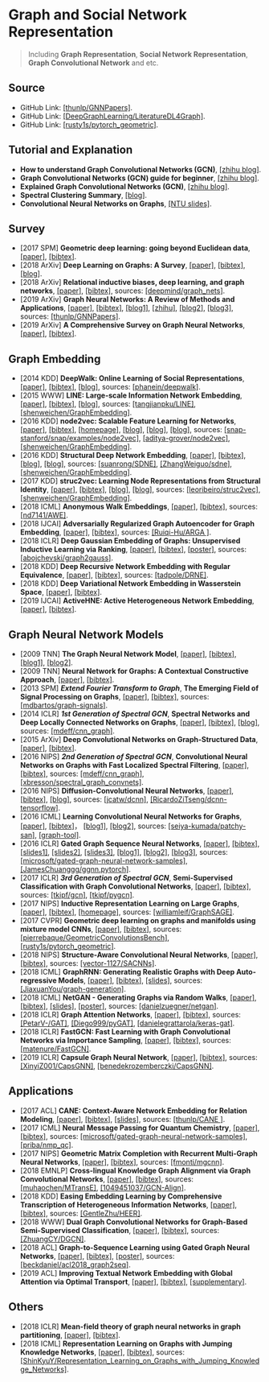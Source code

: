 # Graph and Social Network Representation

> Including **Graph Representation**, **Social Network Representation**, **Graph Convolutional Network** and etc.

## Source
- GitHub Link: [[thunlp/GNNPapers]](https://github.com/thunlp/GNNPapers).
- GitHub Link: [[DeepGraphLearning/LiteratureDL4Graph]](https://github.com/DeepGraphLearning/LiteratureDL4Graph).
- GitHub Link: [[rusty1s/pytorch_geometric]](https://github.com/rusty1s/pytorch_geometric).

## Tutorial and Explanation
- **How to understand Graph Convolutional Networks (GCN)**, [[zhihu blog]](https://www.zhihu.com/question/54504471).
- **Graph Convolutional Networks (GCN) guide for beginner**, [[zhihu blog]](https://zhuanlan.zhihu.com/p/54505069).
- **Explained Graph Convolutional Networks (GCN)**, [[zhihu blog]](https://zhuanlan.zhihu.com/p/67522582).
- **Spectral Clustering Summary**, [[blog]](https://www.cnblogs.com/pinard/p/6221564.html).
- **Convolutional Neural Networks on Graphs**, [[NTU slides]](http://www.ntu.edu.sg/home/xbresson/pdf/talk_xbresson_gcnn.pdf).

## Survey
- [2017 SPM] **Geometric deep learning: going beyond Euclidean data**, [[paper]](https://arxiv.org/pdf/1611.08097.pdf), [[bibtex]](/Bibtex/Geometric%20deep%20learning%20-%20going%20beyond%20Euclidean%20data.bib).
- [2018 ArXiv] **Deep Learning on Graphs: A Survey**, [[paper]](https://arxiv.org/pdf/1812.04202.pdf), [[bibtex]](/Bibtex/Deep%20Learning%20on%20Graphs%20-%20A%20Survey.bib), [[blog]](http://deeplearningresource.com/category/图神经网络/).
- [2018 ArXiv] **Relational inductive biases, deep learning, and graph networks**, [[paper]](https://arxiv.org/pdf/1806.01261.pdf), [[bibtex]](/Bibtex/Relational%20inductive%20biases%20deep%20learning%20and%20graph%20networks.bib), sources: [[deepmind/graph_nets]](https://github.com/deepmind/graph_nets).
- [2019 ArXiv] **Graph Neural Networks: A Review of Methods and Applications**, [[paper]](https://arxiv.org/pdf/1812.08434.pdf), [[bibtex]](/Bibtex/Graph%20Neural%20Networks%20-%20A%20Review%20of%20Methods%20and%20Applications.bib), [[blog1]](https://daiwk.github.io/posts/dl-gnn.html), [[zhihu]](https://zhuanlan.zhihu.com/p/53476124), [[blog2]](https://mp.weixin.qq.com/s?__biz=MzIwMTc4ODE0Mw==&mid=2247493906&idx=1&sn=15c9f18a1ce6baa15dc85ecb52e799f6&chksm=96ea3692a19dbf847c1711e6e194ad60d80d11138daf0938f90489a054d77cfd523bee2dc1d2&mpshare=1&scene=1&srcid=1226x1tdeDKTzwcuszAuh1O0&pass_ticket=SzwEuJ2YzNx6f6qRO8kkEzvCJzmwLfJnp2tSTApgym2Eec7lBnwb3SzGw6NeSiqz#rd), [[blog3]](https://www.jiqizhixin.com/articles/2018-12-27-11), sources: [[thunlp/GNNPapers]](https://github.com/thunlp/GNNPapers).
- [2019 ArXiv] **A Comprehensive Survey on Graph Neural Networks**, [[paper]](https://arxiv.org/pdf/1901.00596.pdf), [[bibtex]](/Bibtex/A%20Comprehensive%20Survey%20on%20Graph%20Neural%20Networks.bib).

## Graph Embedding
- [2014 KDD] **DeepWalk: Online Learning of Social Representations**, [[paper]](http://www.perozzi.net/publications/14_kdd_deepwalk.pdf), [[bibtex]](/Bibtex/DeepWalk%20-%20Online%20Learning%20of%20Social%20Representations.bib), [[blog]](https://zhuanlan.zhihu.com/p/56380812), sources: [[phanein/deepwalk]](https://github.com/phanein/deepwalk).
- [2015 WWW] **LINE: Large-scale Information Network Embedding**, [[paper]](http://www.www2015.it/documents/proceedings/proceedings/p1067.pdf), [[bibtex]](/Bibtex/LINE%20-%20Large-scale%20Information%20Network%20Embedding.bib), [[blog]](https://zhuanlan.zhihu.com/p/56478167), sources: [[tangjianpku/LINE]](https://github.com/tangjianpku/LINE), [[shenweichen/GraphEmbedding]](https://github.com/shenweichen/GraphEmbedding).
- [2016 KDD] **node2vec: Scalable Feature Learning for Networks**, [[paper]](https://www.kdd.org/kdd2016/papers/files/rfp0218-groverA.pdf), [[bibtex]](/Bibtex/node2vec%20-%20Scalable%20Feature%20Learning%20for%20Networks.bib), [[homepage]](https://snap.stanford.edu/node2vec/), [[blog]](https://zhuanlan.zhihu.com/p/56542707), [[blog]](https://zhuanlan.zhihu.com/p/64756917), [[blog]](https://zhuanlan.zhihu.com/p/63631102), sources: [[snap-stanford/snap/examples/node2vec]](https://github.com/snap-stanford/snap/tree/master/examples/node2vec), [[aditya-grover/node2vec]](https://github.com/aditya-grover/node2vec), [[shenweichen/GraphEmbedding]](https://github.com/shenweichen/GraphEmbedding).
- [2016 KDD] **Structural Deep Network Embedding**, [[paper]](https://www.kdd.org/kdd2016/papers/files/rfp0191-wangAemb.pdf), [[bibtex]](/Bibtex/Structural%20Deep%20Network%20Embedding.bib), [[blog]](https://zhuanlan.zhihu.com/p/56637181), [[blog]](https://zhuanlan.zhihu.com/p/33732033), sources: [[suanrong/SDNE]](https://github.com/suanrong/SDNE), [[ZhangWeiguo/sdne]](https://github.com/ZhangWeiguo/sdne), [[shenweichen/GraphEmbedding]](https://github.com/shenweichen/GraphEmbedding).
- [2017 KDD] **struc2vec: Learning Node Representations from Structural Identity**, [[paper]](https://arxiv.org/pdf/1704.03165.pdf), [[bibtex]](/Bibtex/struc2vec%20-%20Learning%20Node%20Representations%20from%20Structural.bib), [[blog]](https://zhuanlan.zhihu.com/p/56733145), [[blog]](https://zhuanlan.zhihu.com/p/63175042), sources: [[leoribeiro/struc2vec]](https://github.com/leoribeiro/struc2vec), [[shenweichen/GraphEmbedding]](https://github.com/shenweichen/GraphEmbedding).
- [2018 ICML] **Anonymous Walk Embeddings**, [[paper]](http://proceedings.mlr.press/v80/ivanov18a/ivanov18a.pdf), [[bibtex]](/Bibtex/Anonymous%20Walk%20Embeddings.bib), sources: [[nd7141/AWE]](https://github.com/nd7141/AWE).
- [2018 IJCAI] **Adversarially Regularized Graph Autoencoder for Graph Embedding**, [[paper]](https://www.ijcai.org/proceedings/2018/0362.pdf), [[bibtex]](/Bibtex/Adversarially%20Regularized%20Graph%20Autoencoder%20for%20Graph%20Embedding.bib), sources: [[Ruiqi-Hu/ARGA
]](https://github.com/Ruiqi-Hu/ARGA).
- [2018 ICLR] **Deep Gaussian Embedding of Graphs: Unsupervised Inductive Learning via Ranking**, [[paper]](https://openreview.net/pdf?id=r1ZdKJ-0W), [[bibtex]](/Bibtex/Deep%20Gaussian%20Embedding%20of%20Graphs%20-%20Unsupervised%20Inductive%20Learning%20via%20Ranking.bib), [[poster]](https://www.in.tum.de/fileadmin/w00bws/daml/g2g/g2g_poster_iclr18.pdf), sources: [[abojchevski/graph2gauss]](https://github.com/abojchevski/graph2gauss).
- [2018 KDD] **Deep Recursive Network Embedding with Regular Equivalence**, [[paper]](http://pengcui.thumedialab.com/papers/NE-RegularEquivalence.pdf), [[bibtex]](/Bibtex/Deep%20Recursive%20Network%20Embedding%20with%20Regular%20Equivalence.bib), sources: [[tadpole/DRNE]](https://github.com/tadpole/DRNE).
- [2018 KDD] **Deep Variational Network Embedding in Wasserstein Space**, [[paper]](http://pengcui.thumedialab.com/papers/NE-DeepVariational.pdf), [[bibtex]](/Bibtex/Deep%20Variational%20Network%20Embedding%20in%20Wasserstein%20Space.bib).
- [2019 IJCAI] **ActiveHNE: Active Heterogeneous Network Embedding**, [[paper]](https://www.ijcai.org/proceedings/2019/0294.pdf), [[bibtex]](/Bibtex/ActiveHNE%20-%20Active%20Heterogeneous%20Network%20Embedding.bib).

## Graph Neural Network Models
- [2009 TNN] **The Graph Neural Network Model**, [[paper]](https://persagen.com/files/misc/scarselli2009graph.pdf), [[bibtex]](/Bibtex/The%20Graph%20Neural%20Network%20Model.bib), [[blog1]](https://blog.csdn.net/u011748542/article/details/86289511), [[blog2]](https://www.cnblogs.com/SivilTaram/archive/2019/06/02/graph_neural_network.html).
- [2009 TNN] **Neural Network for Graphs: A Contextual Constructive Approach**, [[paper]](/Documents/Papers/Neural%20Network%20for%20Graphs%20-%20A%20Contextual%20Constructive%20Approach.pdf), [[bibtex]](/Bibtex/Neural%20Network%20for%20Graphs%20-%20A%20Contextual%20Constructive%20Approach.bib).
- [2013 SPM] ***Extend Fourier Transform to Graph***, **The Emerging Field of Signal Processing on Graphs**, [[paper]](http://citeseerx.ist.psu.edu/viewdoc/download?doi=10.1.1.367.6064&rep=rep1&type=pdf), [[bibtex]](/Bibtex/The%20Emerging%20Field%20of%20Signal%20Processing%20on%20Graphs.bib), sources: [[mdbartos/graph-signals]](https://github.com/mdbartos/graph-signals).
- [2014 ICLR] ***1st Generation of Spectral GCN***, **Spectral Networks and Deep Locally Connected Networks on Graphs**, [[paper]](https://arxiv.org/pdf/1312.6203.pdf), [[bibtex]](/Bibtex/Spectral%20Networks%20and%20Deep%20Locally%20Connected%20Networks%20on%20Graphs.bib), [[blog]](https://blog.csdn.net/BVL10101111/article/details/53426226), sources: [[mdeff/cnn_graph]](https://github.com/mdeff/cnn_graph).
- [2015 ArXiv] **Deep Convolutional Networks on Graph-Structured Data**, [[paper]](https://arxiv.org/pdf/1506.05163.pdf), [[bibtex]](/Bibtex/Deep%20Convolutional%20Networks%20on%20Graph-Structured%20Data.bib).
- [2016 NIPS] ***2nd Generation of Spectral GCN***, **Convolutional Neural Networks on Graphs with Fast Localized Spectral Filtering**, [[paper]](https://papers.nips.cc/paper/6081-convolutional-neural-networks-on-graphs-with-fast-localized-spectral-filtering.pdf), [[bibtex]](/Bibtex/Convolutional%20Neural%20Networks%20on%20Graphs%20with%20Fast%20Localized%20Spectral%20Filtering.bib), sources: [[mdeff/cnn_graph]](https://github.com/mdeff/cnn_graph), [[xbresson/spectral_graph_convnets]](https://github.com/xbresson/spectral_graph_convnets).
- [2016 NIPS] **Diffusion-Convolutional Neural Networks**, [[paper]](https://arxiv.org/pdf/1511.02136.pdf), [[bibtex]](/Bibtex/Diffusion-Convolutional%20Neural%20Networks.bib), [[blog]](https://www.cnblogs.com/wangxiaocvpr/p/8763510.html), sources: [[jcatw/dcnn]](https://github.com/jcatw/dcnn), [[RicardoZiTseng/dcnn-tensorflow]](https://github.com/RicardoZiTseng/dcnn-tensorflow).
- [2016 ICML] **Learning Convolutional Neural Networks for Graphs**, [[paper]](http://proceedings.mlr.press/v48/niepert16.pdf), [[bibtex]](/Bibtex/Learning%20Convolutional%20Neural%20Networks%20for%20Graphs.bib)， [[blog1]](https://blog.csdn.net/zsfcg/article/details/82465973), [[blog2]](https://zhuanlan.zhihu.com/p/37840709), sources: [[seiya-kumada/patchy-san]](https://github.com/seiya-kumada/patchy-san), [[graph-tool]](https://graph-tool.skewed.de).
- [2016 ICLR] **Gated Graph Sequence Neural Networks**, [[paper]](https://arxiv.org/pdf/1511.05493.pdf), [[bibtex]](/Bibtex/Gated%20Graph%20Sequence%20Neural%20Networks.bib), [[slides1]](https://pdfs.semanticscholar.org/f82d/c99ae5d32af70bcf6a40402af1cd7181f162.pdf), [[slides2]](https://www.cs.toronto.edu/~yujiali/files/talks/iclr16_ggnn_talk.pdf), [[slides3]](http://snap.stanford.edu/proj/embeddings-www/files/nrltutorial-part2-gnns.pdf), [[blog1]](https://zhuanlan.zhihu.com/p/28170197), [[blog2]](https://blog.csdn.net/duyue3052/article/details/82625431#1%3AGG-NNs计算过程), [[blog3]](https://www.cnblogs.com/SivilTaram/archive/2019/06/02/graph_neural_network.html), sources: [[microsoft/gated-graph-neural-network-samples]](https://github.com/microsoft/gated-graph-neural-network-samples), [[JamesChuanggg/ggnn.pytorch]](https://github.com/JamesChuanggg/ggnn.pytorch).
- [2017 ICLR] ***3rd Generation of Spectral GCN***, **Semi-Supervised Classification with Graph Convolutional Networks**, [[paper]](https://openreview.net/pdf?id=SJU4ayYgl), [[bibtex]](/Bibtex/Semi-Supervised%20Classification%20with%20Graph%20Convolutional%20Networks.bib), sources: [[tkipf/gcn]](https://github.com/tkipf/gcn), [[tkipf/pygcn]](https://github.com/tkipf/pygcn).
- [2017 NIPS] **Inductive Representation Learning on Large Graphs**, [[paper]](https://papers.nips.cc/paper/6703-inductive-representation-learning-on-large-graphs.pdf), [[bibtex]](/Bibtex/Inductive%20Representation%20Learning%20on%20Large%20Graphs.bib), [[homepage]](http://snap.stanford.edu/graphsage/), sources: [[williamleif/GraphSAGE]](https://github.com/williamleif/GraphSAGE).
- [2017 CVPR] **Geometric deep learning on graphs and manifolds using mixture model CNNs**, [[paper]](https://www.zpascal.net/cvpr2017/Monti_Geometric_Deep_Learning_CVPR_2017_paper.pdf), [[bibtex]](/Bibtex/Geometric%20deep%20learning%20on%20graphs%20and%20manifolds%20using%20mixture%20model%20CNNs.bib), sources: [[pierrebaque/GeometricConvolutionsBench]](https://github.com/pierrebaque/GeometricConvolutionsBench), [[rusty1s/pytorch_geometric]](https://github.com/rusty1s/pytorch_geometric).
- [2018 NIPS] **Structure-Aware Convolutional Neural Networks**, [[paper]](https://papers.nips.cc/paper/7287-structure-aware-convolutional-neural-networks.pdf), [[bibtex]](/Bibtex/Structure-Aware%20Convolutional%20Neural%20Networks.bib), sources: [[vector-1127/SACNNs]](https://github.com/vector-1127/SACNNs).
- [2018 ICML] **GraphRNN: Generating Realistic Graphs with Deep Auto-regressive Models**, [[paper]](), [[bibtex]](/Bibtex/GraphRNN%20-%20Generating%20Realistic%20Graphs%20with%20Deep%20Auto-regressive%20Models.bib), [[slides]](http://www.cs.virginia.edu/~as5cu/files/graphRNN.pdf), sources: [[JiaxuanYou/graph-generation]](https://github.com/JiaxuanYou/graph-generation).
- [2018 ICML] **NetGAN - Generating Graphs via Random Walks**, [[paper]](https://arxiv.org/pdf/1803.00816.pdf), [[bibtex]](/Bibtex/NetGAN%20-%20Generating%20Graphs%20via%20Random%20Walks.bib), [[slides]](https://qdata.github.io/deep2Read//talks2019/Extra19s/TkachNetGAN.pdf), [[poster]](https://www.in.tum.de/fileadmin/w00bws/daml/netgan/netgan_icml_poster.pdf), sources: [[danielzuegner/netgan]](https://github.com/danielzuegner/netgan).
- [2018 ICLR] **Graph Attention Networks**, [[paper]](https://openreview.net/pdf?id=rJXMpikCZ), [[bibtex]](/Bibtex/Graph%20Attention%20Networks.bib), sources: [[PetarV-/GAT]](https://github.com/PetarV-/GAT), [[Diego999/pyGAT]](https://github.com/Diego999/pyGAT), [[danielegrattarola/keras-gat]](https://github.com/danielegrattarola/keras-gat).
- [2018 ICLR] **FastGCN: Fast Learning with Graph Convolutional Networks via Importance Sampling**, [[paper]](https://openreview.net/pdf?id=rytstxWAW), [[bibtex]](/Bibtex/FastGCN%20-%20Fast%20Learning%20with%20Graph%20Convolutional%20Networks%20via%20Importance%20Sampling.bib), sources: [[matenure/FastGCN]](https://github.com/matenure/FastGCN).
- [2019 ICLR] **Capsule Graph Neural Network**, [[paper]](https://openreview.net/pdf?id=Byl8BnRcYm), [[bibtex]](/Bibtex/Capsule%20Graph%20Neural%20Network.bib), sources: [[XinyiZ001/CapsGNN]](https://github.com/XinyiZ001/CapsGNN), [[benedekrozemberczki/CapsGNN]](https://github.com/benedekrozemberczki/CapsGNN).

## Applications
- [2017 ACL] **CANE: Context-Aware Network Embedding for Relation Modeling**, [[paper]](https://www.aclweb.org/anthology/P17-1158.pdf), [[bibtex]](/Bibtex/CANE%20-%20Context-Aware%20Network%20Embedding%20for%20Relation%20Modeling.bib), [[slides]](http://nlp.csai.tsinghua.edu.cn/~tcc/publications/cane_acl.pdf), sources: [[thunlp/CANE
]](https://github.com/thunlp/CANE).
- [2017 ICML] **Neural Message Passing for Quantum Chemistry**, [[paper]](https://arxiv.org/pdf/1704.01212.pdf), [[bibtex]](/Bibtex/Neural%20Message%20Passing%20for%20Quantum%20Chemistry.bib), sources: [[microsoft/gated-graph-neural-network-samples]](https://github.com/Microsoft/gated-graph-neural-network-samples), [[priba/nmp_qc]](https://github.com/priba/nmp_qc).
- [2017 NIPS] **Geometric Matrix Completion with Recurrent Multi-Graph Neural Networks**, [[paper]](https://papers.nips.cc/paper/6960-geometric-matrix-completion-with-recurrent-multi-graph-neural-networks.pdf), [[bibtex]](/Bibtex/Geometric%20Matrix%20Completion%20with%20Recurrent%20Multi-Graph%20Neural%20Networks.bib), sources: [[fmonti/mgcnn]](https://github.com/fmonti/mgcnn).
- [2018 EMNLP] **Cross-lingual Knowledge Graph Alignment via Graph Convolutional Networks**, [[paper]](https://www.aclweb.org/anthology/D18-1032.pdf), [[bibtex]](/Bibtex/Cross-lingual%20Knowledge%20Graph%20Alignment%20via%20Graph%20Convolutional%20Networks.bib), sources: [[muhaochen/MTransE]](https://github.com/muhaochen/MTransE), [[1049451037/GCN-Align]](https://github.com/1049451037/GCN-Align).
- [2018 KDD] **Easing Embedding Learning by Comprehensive Transcription of Heterogeneous Information Networks**, [[paper]](https://yu-shi-homepage.github.io/kdd18.pdf), [[bibtex]](/Bibtex/Easing%20Embedding%20Learning%20by%20Comprehensive%20Transcription%20of%20Heterogeneous%20Information%20Networks.bib), sources: [[GentleZhu/HEER]](https://github.com/GentleZhu/HEER).
- [2018 WWW] **Dual Graph Convolutional Networks for Graph-Based Semi-Supervised Classification**, [[paper]](https://persagen.com/files/misc/zhuang2018dual.pdf), [[bibtex]](/Bibtex/Dual%20Graph%20Convolutional%20Networks%20for%20Graph-Based%20Semi-Supervised%20Classification.bib), sources: [[ZhuangCY/DGCN]](https://github.com/ZhuangCY/DGCN).
- [2018 ACL] **Graph-to-Sequence Learning using Gated Graph Neural Networks**, [[paper]](https://www.aclweb.org/anthology/P18-1026.pdf), [[bibtex]](/Bibtex/Graph-to-Sequence%20Learning%20using%20Gated%20Graph%20Neural%20Networks.bib), [[poster]](https://www.aclweb.org/anthology/attachments/P18-1026.Poster.pdf), sources: [[beckdaniel/acl2018_graph2seq]](https://github.com/beckdaniel/acl2018_graph2seq).
- [2019 ACL] **Improving Textual Network Embedding with Global Attention via Optimal Transport**, [[paper]](https://www.aclweb.org/anthology/P19-1512.pdf), [[bibtex]](/Bibtex/Improving%20Textual%20Network%20Embedding%20with%20Global%20Attention%20via%20Optimal%20Transport.bib), [[supplementary]](https://www.aclweb.org/anthology/attachments/P19-1512.Supplementary.pdf).

## Others
- [2018 ICLR] **Mean-field theory of graph neural networks in graph partitioning**, [[paper]](https://papers.nips.cc/paper/7689-mean-field-theory-of-graph-neural-networks-in-graph-partitioning.pdf), [[bibtex]](/Bibtex/Mean-field%20theory%20of%20graph%20neural%20networks%20in%20graph%20partitioning.bib).
- [2018 ICML] **Representation Learning on Graphs with Jumping Knowledge Networks**, [[paper]](http://proceedings.mlr.press/v80/xu18c/xu18c.pdf), [[bibtex]](/Bibtex/Representation%20Learning%20on%20Graphs%20with%20Jumping%20Knowledge%20Networks.bib), sources: [[ShinKyuY/Representation_Learning_on_Graphs_with_Jumping_Knowledge_Networks]](https://github.com/ShinKyuY/Representation_Learning_on_Graphs_with_Jumping_Knowledge_Networks).
